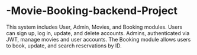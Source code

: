 # -Movie-Booking-backend-Project
This system includes User, Admin, Movies, and Booking modules. Users can sign up, log in, update, and delete accounts. Admins, authenticated via JWT, manage movies and user accounts. The Booking module allows users to book, update, and search reservations by ID.
